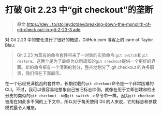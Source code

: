 # 打破 Git 2.23 中“git checkout”的垄断

> 原文:[https://dev . to/stolleydotdev/breaking-down-the-monolith-of-git-check out-in-git-2-23-3 ade](https://dev.to/stolleydotdev/breaking-down-the-monolith-of-git-checkout-in-git-2-23-3ade)

对 Git 2.23 中的变化进行了很好的概述，GitHub.com 博客上的 care of Taylor Blau:

> Git 2.23 为现有的命令套件带来了一对新的实验命令:`git switch`和`git restore`。这两个是为了最终为众所周知的`git checkout`提供一个更好的界面。新的命令都有一个清晰的划分，整齐地划分了 git checkout 的许多职责，我们将在下面展示。

在一个已经充满挑战的套件中，长期过载的`git checkout`命令是一个非常困难的 CLI。不过，我可以很容易地想象自己被旧标志绊倒，就像在用于立即创建和检出分支的类似的`git checkout -b`和`git switch -c`命令中一样。因为`git checkout`被用在如此多不同的上下文中，所以对于每天使用 Git 的人来说，它的标志和参数模式最令人难忘。